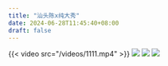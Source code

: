 ```yaml
---
title: "汕头陈x纯大秀"
date: 2024-06-28T11:45:40+08:00
draft: false
---
```

{{< video src="/videos/1111.mp4" >}}
![](/img/0707.jpg)
![](/img/0404.jpg)
![](/img/222.png)
